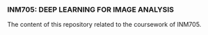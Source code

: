 ### INM705: DEEP LEARNING FOR IMAGE ANALYSIS

The content of this repository related to the coursework of INM705. 
